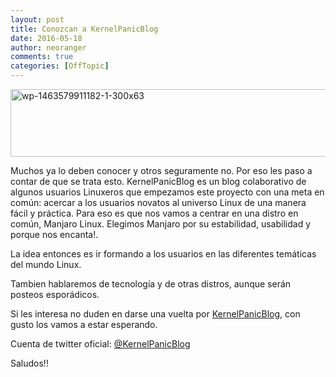 ```yaml
---
layout: post
title: Conozcan a KernelPanicBlog
date: 2016-05-18
author: neoranger
comments: true
categories: [OffTopic]
---
```

<img class="  wp-image-2995 aligncenter" src="https://blogneositelinux.files.wordpress.com/2016/10/wp-1463579911182-1-300x63.jpg" alt="wp-1463579911182-1-300x63" width="514" height="108" />

Muchos ya lo deben conocer y otros seguramente no. Por eso les paso a contar de que se trata esto. KernelPanicBlog es un blog colaborativo de algunos usuarios Linuxeros que empezamos este proyecto con una meta en común: acercar a los usuarios novatos al universo Linux de una manera fácil y práctica. Para eso es que nos vamos a centrar en una distro en común, Manjaro Linux.
Elegimos Manjaro por su estabilidad, usabilidad y porque nos encanta!.

La idea entonces es ir formando a los usuarios en las diferentes temáticas del mundo Linux.

Tambien hablaremos de tecnología y de otras distros, aunque serán posteos esporádicos.

Si les interesa no duden en darse una vuelta por <a href="http://kernelpanicblog.wordpress.com">KernelPanicBlog</a>, con gusto los vamos a estar esperando.

Cuenta de twitter oficial: <a href="http://www.twitter.com/kernelpanicblog">@KernelPanicBlog</a>

Saludos!!
